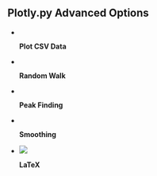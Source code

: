 ## Plotly.py Advanced Options

<div class="grid cards" markdown>


-   [![]()](plot-data-from-csv.md)

    **Plot CSV Data**


-   [![]()](random-walk.md)

    **Random Walk**



-   [![]()](peak-finding.md)

    **Peak Finding**

-   [![]()](smoothing.md)

    **Smoothing**


-   [![](https://images.plot.ly/plotly-documentation/thumbnail/venn.jpg)](examples/LaTeX.md)

    **LaTeX**


</div>
